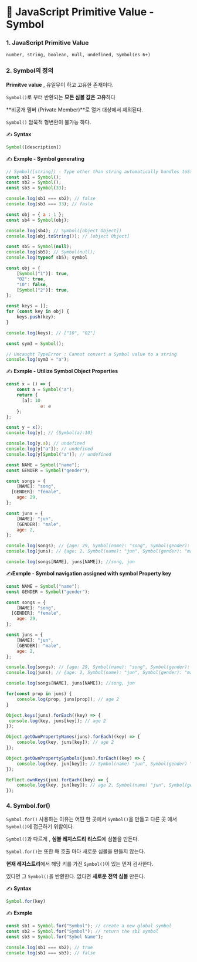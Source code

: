 # 📄 JavaScript Primitive Value - Symbol

### 1. JavaScript Primitive Value

`number, string, boolean, null, undefined, Symbol(es 6+)`

### 2. Symbol의 정의

**Primitve value** , 유일무이 하고 고유한 존재이다.

`Symbol()`로 부터 반환되는 **모든 심볼 값은 고유**하다

**비공개 멤버 \(Private Member\)**로 열거 대상에서 제외된다.

`Symbol()` 암묵적 형변환이 불가능 하다.

✍ **Syntax**

```javascript
Symbol([description])
```

✍ **Exmple - Symbol generating**

```javascript
// Symbol([string]) - Type other than string automatically handles toString()
const sb1 = Symbol();
const sb2 = Symbol();
const sb3 = Symbol(33);

console.log(sb1 === sb2); // false
console.log(sb3 === 33); // fasle

const obj = { a : 1 };
const sb4 = Symbol(obj);

console.log(sb4); // Symbol([object Object])
console.log(obj.toString()); // [object Object]

const sb5 = Symbol(null);
console.log(sb5); // Symbol(null);
console.log(typeof sb5); symbol 
```

```javascript
const obj = {
    [Symbol("1")]: true,
    "02": true,
    "10": false,
    [Symbol("2")]: true,
};

const keys = [];
for (const key in obj) {
	keys.push(key);
}

console.log(keys); // ["10", "02"]
```

```javascript
const sym3 = Symbol();

// Uncaught TypeError : Cannot convert a Symbol value to a string
console.log(sym3 + "a");
```

✍ **Exmple - Utilize Symbol Object Properties**

```javascript
const x = () => {
	const a = Symbol("a");
    return {
      [a]: 10
			 a: a 
	};
};

const y = x();
console.log(y); // {Symbol(a):10}

console.log(y.a); // undefined
console.log(y["a"]); // undefined
console.log(y[Symbol("a")]; // undefined
```

```javascript
const NAME = Symbol("name");
const GENDER = Symbol("gender");

const songs = {
	[NAME]: "song",
  [GENDER]: "female",
	age: 29,
};

const juns = {
	[NAME]: "jun",
	[GENDER]: "male",
	age: 2,
};

console.log(songs); // {age: 29, Symbol(name): "song", Symbol(gender): "female"}
console.log(juns); // {age: 2, Symbol(name): "jun", Symbol(gender): "male"}

console.log(songs[NAME], juns[NAME]); //song, jun 
```

✍**Exmple - Symbol navigation assigned with symbol Property key**

```javascript
const NAME = Symbol("name");
const GENDER = Symbol("gender");

const songs = {
	[NAME]: "song",
  [GENDER]: "female",
	age: 29,
};

const juns = {
	[NAME]: "jun",
	[GENDER]: "male",
	age: 2,
};

console.log(songs); // {age: 29, Symbol(name): "song", Symbol(gender): "female"}
console.log(juns); // {age: 2, Symbol(name): "jun", Symbol(gender): "male"}

console.log(songs[NAME], juns[NAME]); //song, jun 

for(const prop in juns) {
	console.log(prop, juns[prop]); // age 2
}

Object.keys(juns).forEach((key) => {
 console.log(key, juns[key]); // age 2
});

Object.getOwnPropertyNames(juns).forEach((key) => {
	console.log(key, juns[key]); // age 2
});

Object.getOwnPropertySymbols(juns).forEach((key) => {
	console.log(key, jun[key]); // Symbol(name) "jun", Symbol(gender) "male"
});

Reflect.ownKeys(jun).forEach((key) => {
	console.log(key, jun[key]); // age 2, Symbol(name) "jun", Symbol(gender) "male"
});
```

### 4. Symbol.for\(\)

`Symbol.for()` 사용하는 이유는 어떤 한 곳에서 `Symbol()`을 만들고 다른 곳 에서 `Symbol()`에 접근하기 위함이다.

`Symbol()`과 다르게 , **심볼 레지스트리 리스트**에 심볼을 만든다.

`Symbol.for()`는 또한 매 호출 마다 새로운 심볼을 만들지 않는다.

**현재 레지스트리**에서 해당 키를 가진 `Symbol()`이 있는 먼저 검사한다.

있다면 그 `Symbol()`을 반환한다. 없다면 **새로운 전역 심볼** 만든다.

✍ **Syntax**

```javascript
Symbol.for(key)
```

✍ **Exmple**

```javascript
const sb1 = Symbol.for("Symbol"); // create a new global symbol
const sb2 = Symbol.for("Symbol"); // return the sb1 symbol
const sb3 = Symbol.for("Sybol Name");

console.log(sb1 === sb2); // true 
console.log(sb1 === sb3); // false
```

